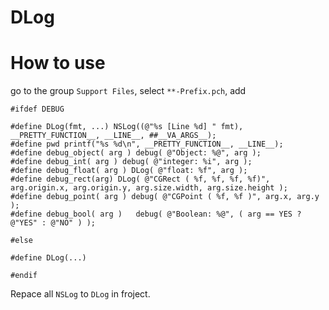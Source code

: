DLog
====
How to use
====
go to the group `Support Files`, select `**-Prefix.pch`, add

```
#ifdef DEBUG

#define DLog(fmt, ...) NSLog((@"%s [Line %d] " fmt), __PRETTY_FUNCTION__, __LINE__, ##__VA_ARGS__);
#define pwd printf("%s %d\n", __PRETTY_FUNCTION__, __LINE__);
#define debug_object( arg ) debug( @"Object: %@", arg );
#define debug_int( arg ) debug( @"integer: %i", arg );
#define debug_float( arg ) DLog( @"float: %f", arg );
#define debug_rect(arg) DLog( @"CGRect ( %f, %f, %f, %f)", arg.origin.x, arg.origin.y, arg.size.width, arg.size.height );
#define debug_point( arg ) debug( @"CGPoint ( %f, %f )", arg.x, arg.y );
#define debug_bool( arg )   debug( @"Boolean: %@", ( arg == YES ? @"YES" : @"NO" ) );

#else

#define DLog(...)

#endif
```

Repace all `NSLog` to `DLog` in froject.